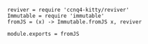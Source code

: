     reviver = require 'ccnq4-kitty/reviver'
    Immutable = require 'immutable'
    fromJS = (x) -> Immutable.fromJS x, reviver

    module.exports = fromJS
